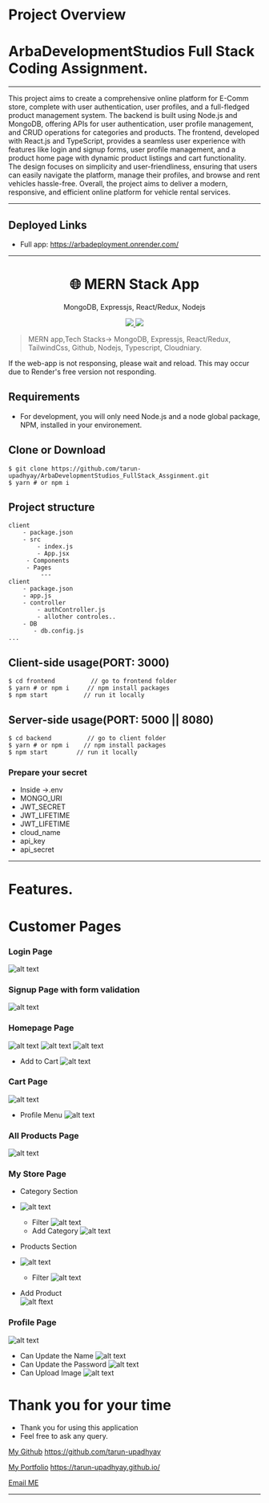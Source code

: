 # Project Overview

# ArbaDevelopmentStudios Full Stack Coding Assignment.

---

This project aims to create a comprehensive online platform for E-Comm store, complete with user authentication, user profiles, and a full-fledged product management system. The backend is built using Node.js and MongoDB, offering APIs for user authentication, user profile management, and CRUD operations for categories and products. The frontend, developed with React.js and TypeScript, provides a seamless user experience with features like login and signup forms, user profile management, and a product home page with dynamic product listings and cart functionality. The design focuses on simplicity and user-friendliness, ensuring that users can easily navigate the platform, manage their profiles, and browse and rent vehicles hassle-free. Overall, the project aims to deliver a modern, responsive, and efficient online platform for vehicle rental services.

---

## Deployed Links

- Full app: https://arbadeployment.onrender.com/

---

<h1 align="center">
🌐 MERN Stack App
</h1>
<p align="center">
MongoDB, Expressjs, React/Redux, Nodejs
</p>

<p align="center">
   <a href="https://github.com/amazingandyyy/mern/blob/master/LICENSE">
      <img src="https://img.shields.io/badge/License-MIT-green.svg" />
   </a>
   <a href="https://circleci.com/gh/amazingandyyy/mern">
      <img src="https://circleci.com/gh/amazingandyyy/mern.svg?style=svg" />
   </a>
</p>

> MERN app,Tech Stacks-> MongoDB, Expressjs, React/Redux, TailwindCss, Github, Nodejs, Typescript, Cloudniary.

If the web-app is not responsing, please wait and reload. This may occur due to
Render's free version not responding.

## Requirements

- For development, you will only need Node.js and a node global package, NPM, installed in your environement.

## Clone or Download

```terminal
$ git clone https://github.com/tarun-upadhyay/ArbaDevelopmentStudios_FullStack_Assginment.git
$ yarn # or npm i
```

## Project structure

```terminal
client
    - package.json
    - src
        - index.js
        - App.jsx
     - Components
     - Pages
         ---
client
    - package.json
    - app.js
    - controller
        - authController.js
        - allother controles..
    - DB
       - db.config.js
...
```

## Client-side usage(PORT: 3000)

```terminal
$ cd frontend          // go to frontend folder
$ yarn # or npm i     // npm install packages
$ npm start          // run it locally
```

## Server-side usage(PORT: 5000 || 8080)

```
$ cd backend          // go to client folder
$ yarn # or npm i    // npm install packages
$ npm start        // run it locally
```

### Prepare your secret

- Inside ->.env
- MONGO_URI
- JWT_SECRET
- JWT_LIFETIME
- JWT_LIFETIME
- cloud_name
- api_key
- api_secret

---

# Features.

# Customer Pages

### Login Page
![alt text](./images/image.png)

### Signup Page with form validation
![alt text](./images/image-1.png)
### Homepage Page
![alt text](./images/image-2.png)
![alt text](./images/image-3.png)
![alt text](./images/image-4.png)
- Add to Cart
  ![alt text](./images/image-5.png)

### Cart Page
![alt text](./images/image-6.png)
  - Profile Menu
  ![alt text](./images/image-7.png)
### All Products Page
![alt text](./images/image-18.png)
### My Store Page
 - Category Section
 -  ![alt text](./images/image-8.png)  
    -  Filter
      ![alt text](./images/image-9.png)
    - Add Category
     ![alt text](./images/image-10.png)
  - Products Section   
   - ![alt text](./images/image-11.png)
     - Filter
         ![alt text](./images/image-12.png)

- Add Product   
        ![alt ftext](./images/image-13.png)

### Profile Page
 ![alt text](./images/image-14.png)
 - Can Update the Name
   ![alt text](./images/image-15.png)
 -  Can Update the Password
   ![alt text](./images/image-16.png) 
-  Can Upload Image
   ![alt text](./images/image-17.png)
# Thank you for your time

- Thank you for using this application
- Feel free to ask any query.

[My Github](https://github.com/tarun-upadhyay)
https://github.com/tarun-upadhyay

[My Portfolio](https://tarun-upadhyay.github.io/)
https://tarun-upadhyay.github.io/

[Email ME](mailto:tarunu88@gmail.com)

---
